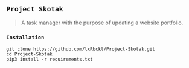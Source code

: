 ## `Project Skotak`
> A task manager with the purpose of updating a website portfolio.

### `Installation`
```
git clone https://github.com/lxRbckl/Project-Skotak.git
cd Project-Skotak
pip3 install -r requirements.txt
```
